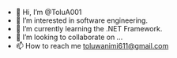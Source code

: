 - 👋 Hi, I’m @ToluA001
- 👀 I’m interested in software engineering.
- 🌱 I’m currently learning the .NET Framework.
- 💞️ I’m looking to collaborate on ...
- 📫 How to reach me toluwanimi611@gmail.com

<!---
ToluA001/ToluA001 is a ✨ special ✨ repository because its `README.md` (this file) appears on your GitHub profile.
You can click the Preview link to take a look at your changes.
--->
